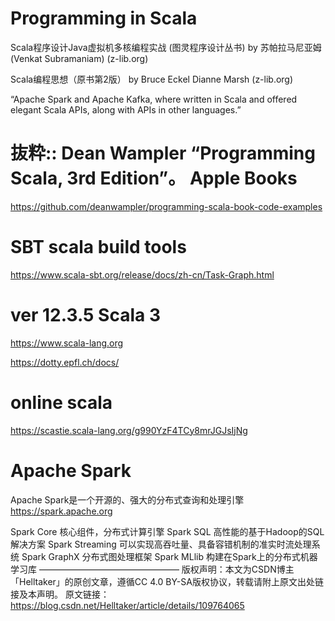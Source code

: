 # Programming in Scala

Scala程序设计Java虚拟机多核编程实战 (图灵程序设计丛书) by 苏帕拉马尼亚姆(Venkat Subramaniam) (z-lib.org)

Scala编程思想（原书第2版） by Bruce Eckel Dianne Marsh (z-lib.org)

“Apache Spark and Apache Kafka, where written in Scala and offered elegant Scala APIs, along with APIs in other languages.”

# 抜粋:: Dean Wampler  “Programming Scala, 3rd Edition”。 Apple Books 
https://github.com/deanwampler/programming-scala-book-code-examples

# SBT scala build tools
https://www.scala-sbt.org/release/docs/zh-cn/Task-Graph.html

# ver 12.3.5 Scala 3
https://www.scala-lang.org

https://dotty.epfl.ch/docs/

# online scala
https://scastie.scala-lang.org/g990YzF4TCy8mrJGJsIjNg


# Apache Spark
Apache Spark是一个开源的、强大的分布式查询和处理引擎
https://spark.apache.org

Spark Core
核心组件，分布式计算引擎
Spark SQL
高性能的基于Hadoop的SQL解决方案
Spark Streaming
可以实现高吞吐量、具备容错机制的准实时流处理系统
Spark GraphX
分布式图处理框架
Spark MLlib
构建在Spark上的分布式机器学习库
————————————————
版权声明：本文为CSDN博主「Helltaker」的原创文章，遵循CC 4.0 BY-SA版权协议，转载请附上原文出处链接及本声明。
原文链接：https://blog.csdn.net/Helltaker/article/details/109764065


